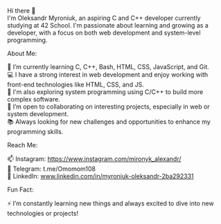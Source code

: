 Hi there 👋  
I'm Oleksandr Myroniuk, an aspiring C and C++ developer currently studying at 42 School. I'm passionate about learning and growing as a developer, with a focus on both web development and system-level programming.  
  
About Me:  
  
🌱 I’m currently learning C, C++, Bash, HTML, CSS, JavaScript, and Git.  
💻 I have a strong interest in web development and enjoy working with front-end technologies like HTML, CSS, and JS.  
🔧 I'm also exploring system programming using C/C++ to build more complex software.  
👯 I’m open to collaborating on interesting projects, especially in web or system development.  
📚 Always looking for new challenges and opportunities to enhance my programming skills.  
  
Reach Me:  

📫 Instagram: https://www.instagram.com/mironyk_alexandr/  
💬 Telegram: t.me/Omomom108  
💼 LinkedIn: www.linkedin.com/in/myroniuk-oleksandr-2ba292331  
  
Fun Fact:  
  
⚡ I’m constantly learning new things and always excited to dive into new technologies or projects!  
  
